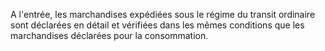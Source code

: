 A l'entrée, les marchandises expédiées sous le régime
du transit ordinaire sont déclarées en détail et vérifiées dans les
mêmes conditions que les marchandises déclarées pour la consommation.